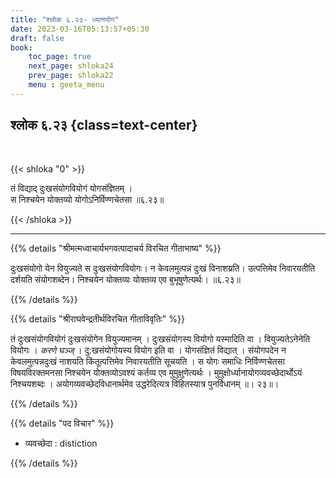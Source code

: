 ```yaml
---
title: "श्लोक ६.२३- ध्यानयोग"
date: 2023-03-16T05:13:57+05:30
draft: false
book:
    toc_page: true
    next_page: shloka24
    prev_page: shloka22
    menu : geeta_menu
---
```




## श्लोक ६.२३ {class=text-center}

<br/>

{{< shloka  "0"  >}}

तं विद्याद् दुःखसंयोगवियोगं योगसंज्ञितम् ।  
स निश्चयेन योक्तव्यो योगोऽनिर्विण्णचेतसा ॥६.२३॥

{{< /shloka >}}

---


{{% details "श्रीमत्मध्वाचार्यभगवत्पादाचर्य विरचित  गीताभाष्य" %}}

दुःखसंयोगो येन वियुज्यते स दुःखसंयोगवियोगः। न केवलमुत्पन्नं दुःखं विनाशय्रति। 
उत्पत्तिमेव निवारयतीति दर्शयति संयोगशब्देन। 
निश्चयेन योक्तव्यः योक्तव्य एव बुभूषुणेत्यर्थः।  ॥६.२३॥

{{% /details %}}



{{% details "श्रीराघवेन्द्रतीर्थविरचित गीताविवृतिः" %}}

तं दुःखसंयोगवियोगं दुःखसंयोगेन वियुज्यमानम्‌ । दुःखसंयोगस्य
वियोगो यस्मादिति वा । वियुज्यतेऽनेनेति वियोगः । *करणे घञ्ज्‌* ।
दु:खसंयोगोयस्य वियोग इति वा । योगसंज्ञितं विद्यात्‌ । संयोगपदेन न
केवलमुत्पन्नदुःखं नाशयति किंतूत्पत्तिमेव निवारयतीति सूचयति । स योगः
समाधिः निर्विण्णचेतसा विषयविरक्तमनसा निश्चयेन योक्तव्योऽवश्यं कर्तव्य
एव मुमुक्षुणेत्यर्थः । मुमुक्षोर्ध्यानायोगव्यवच्छेदार्थोऽयं निश्चयशब्दः ।
अयोगव्यवच्छेदविधानार्थमेव उद्धरेदित्यत्र विहितस्यात्र पुनर्विधानम्‌ ॥। २३॥।

{{% /details %}}



{{% details "पद विचार" %}}

-  व्यवच्छेदा : distiction

{{% /details %}}
